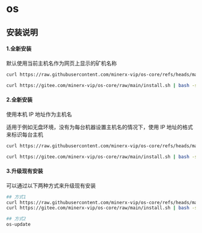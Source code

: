 # os



## 安装说明

#### 1.全新安装

默认使用当前主机名作为网页上显示的矿机名称

```sh
curl https://raw.githubusercontent.com/minerx-vip/os-core/refs/heads/main/install.sh | bash -s -- --farm '<FARM_HASH>'

curl https://gitee.com/minerx-vip/os-core/raw/main/install.sh | bash -s -- --farm '<FARM_HASH>'
```



#### 2.全新安装

使用本机 IP 地址作为主机名

适用于例如无盘环境，没有为每台机器设置主机名的情况下，使用 IP 地址的格式来标识每台主机

```sh
curl https://raw.githubusercontent.com/minerx-vip/os-core/refs/heads/main/install.sh | bash -s -- --use_ip_as_hostname --farm '<FARM_HASH>'

curl https://gitee.com/minerx-vip/os-core/raw/main/install.sh | bash -s -- --use_ip_as_hostname --farm '<FARM_HASH>'


```



#### 3.升级现有安装

可以通过以下两种方式来升级现有安装

```sh
## 方式1
curl https://raw.githubusercontent.com/minerx-vip/os-core/refs/heads/main/install.sh | bash
curl https://gitee.com/minerx-vip/os-core/raw/main/install.sh | bash -s -- --use_gitee

## 方式2
os-update
```




